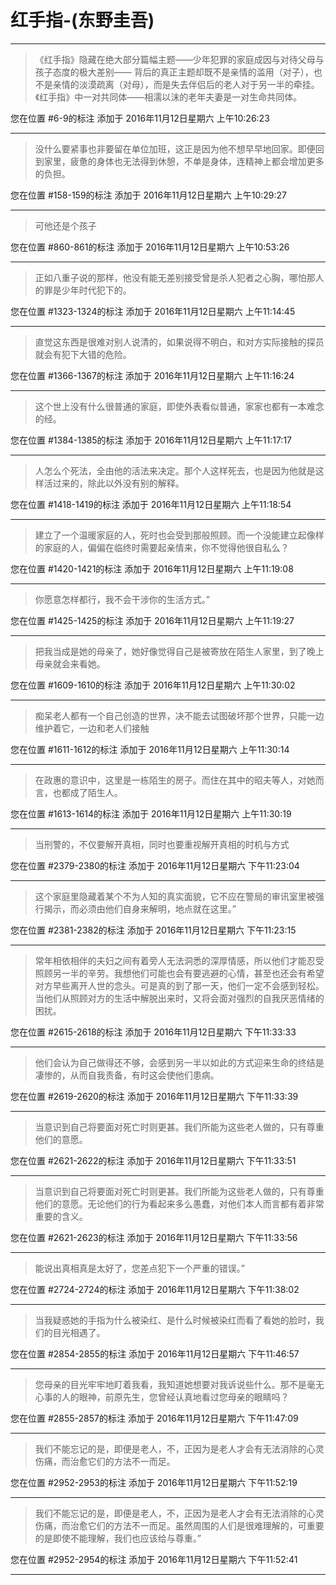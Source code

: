 # 红手指-(东野圭吾)

---

> 《红手指》隐藏在绝大部分篇幅主题——少年犯罪的家庭成因与对待父母与孩子态度的极大差别—— 背后的真正主题却既不是亲情的滥用（对子），也不是亲情的淡漠疏离（对母），而是失去伴侣后的老人对于另一半的牵挂。《红手指》中一对共同体——相濡以沫的老年夫妻是一对生命共同体。

您在位置 #6-9的标注 添加于 2016年11月12日星期六 上午10:26:23

---

> 没什么要紧事也非要留在单位加班，这正是因为他不想早早地回家。即便回到家里，疲惫的身体也无法得到休憩，不单是身体，连精神上都会增加更多的负担。

您在位置 #158-159的标注 添加于 2016年11月12日星期六 上午10:29:27

---

> 可他还是个孩子

您在位置 #860-861的标注 添加于 2016年11月12日星期六 上午10:53:26

---

> 正如八重子说的那样，他没有能无差别接受曾是杀人犯者之心胸，哪怕那人的罪是少年时代犯下的。

您在位置 #1323-1324的标注 添加于 2016年11月12日星期六 上午11:14:45

---

> 直觉这东西是很难对别人说清的，如果说得不明白，和对方实际接触的探员就会有犯下大错的危险。

您在位置 #1366-1367的标注 添加于 2016年11月12日星期六 上午11:16:24

---

> 这个世上没有什么很普通的家庭，即使外表看似普通，家家也都有一本难念的经。

您在位置 #1384-1385的标注 添加于 2016年11月12日星期六 上午11:17:17

---

> 人怎么个死法，全由他的活法来决定。那个人这样死去，也是因为他就是这样活过来的，除此以外没有别的解释。

您在位置 #1418-1419的标注 添加于 2016年11月12日星期六 上午11:18:54

---

> 建立了一个温暖家庭的人，死时也会受到那般照顾。而一个没能建立起像样的家庭的人，偏偏在临终时需要起亲情来，你不觉得他很自私么？

您在位置 #1420-1421的标注 添加于 2016年11月12日星期六 上午11:19:08

---

> 你愿意怎样都行，我不会干涉你的生活方式。”

您在位置 #1425-1425的标注 添加于 2016年11月12日星期六 上午11:19:27

---

> 把我当成是她的母亲了，她好像觉得自己是被寄放在陌生人家里，到了晚上母亲就会来看她。

您在位置 #1609-1610的标注 添加于 2016年11月12日星期六 上午11:30:02

---

> 痴呆老人都有一个自己创造的世界，决不能去试图破坏那个世界，只能一边维护着它，一边和老人们接触

您在位置 #1611-1612的标注 添加于 2016年11月12日星期六 上午11:30:14

---

> 在政惠的意识中，这里是一栋陌生的房子。而住在其中的昭夫等人，对她而言，也都成了陌生人。

您在位置 #1613-1614的标注 添加于 2016年11月12日星期六 上午11:30:19

---

> 当刑警的，不仅要解开真相，同时也要重视解开真相的时机与方式

您在位置 #2379-2380的标注 添加于 2016年11月12日星期六 下午11:23:04

---

> 这个家庭里隐藏着某个不为人知的真实面貌，它不应在警局的审讯室里被强行揭示，而必须由他们自身来解明，地点就在这里。”

您在位置 #2381-2382的标注 添加于 2016年11月12日星期六 下午11:23:15

---

> 常年相依相伴的夫妇之间有着旁人无法洞悉的深厚情感，所以他们才能忍受照顾另一半的辛劳。我想他们可能也会有要逃避的心情，甚至也还会有希望对方早些离开人世的念头。可是真的到了那一天，他们一定不会感到轻松。当他们从照顾对方的生活中解脱出来时，又将会面对强烈的自我厌恶情绪的困扰。

您在位置 #2615-2618的标注 添加于 2016年11月12日星期六 下午11:33:33

---

> 他们会认为自己做得还不够，会感到另一半以如此的方式迎来生命的终结是凄惨的，从而自我责备，有时这会使他们患病。

您在位置 #2619-2620的标注 添加于 2016年11月12日星期六 下午11:33:39

---

> 当意识到自己将要面对死亡时则更甚。我们所能为这些老人做的，只有尊重他们的意愿。

您在位置 #2621-2622的标注 添加于 2016年11月12日星期六 下午11:33:51

---

> 当意识到自己将要面对死亡时则更甚。我们所能为这些老人做的，只有尊重他们的意愿。无论他们的行为看起来多么愚蠢，对他们本人而言都有着非常重要的含义。

您在位置 #2621-2623的标注 添加于 2016年11月12日星期六 下午11:33:56

---

> 能说出真相真是太好了，您差点犯下一个严重的错误。”

您在位置 #2724-2724的标注 添加于 2016年11月12日星期六 下午11:38:02

---

> 当我疑惑她的手指为什么被染红、是什么时候被染红而看了看她的脸时，我们的目光相遇了。

您在位置 #2854-2855的标注 添加于 2016年11月12日星期六 下午11:46:57

---

> 您母亲的目光牢牢地盯着我看，我知道她想要对我诉说些什么。那不是毫无心事的人的眼神，前原先生，您曾经认真地看过您母亲的眼睛吗？

您在位置 #2855-2857的标注 添加于 2016年11月12日星期六 下午11:47:09

---

> 我们不能忘记的是，即便是老人，不，正因为是老人才会有无法消除的心灵伤痛，而治愈它们的方法不一而足。

您在位置 #2952-2953的标注 添加于 2016年11月12日星期六 下午11:52:19

---

> 我们不能忘记的是，即便是老人，不，正因为是老人才会有无法消除的心灵伤痛，而治愈它们的方法不一而足。虽然周围的人们是很难理解的，可重要的是即使不能理解，我们也应该给与尊重。”

您在位置 #2952-2954的标注 添加于 2016年11月12日星期六 下午11:52:41

---

